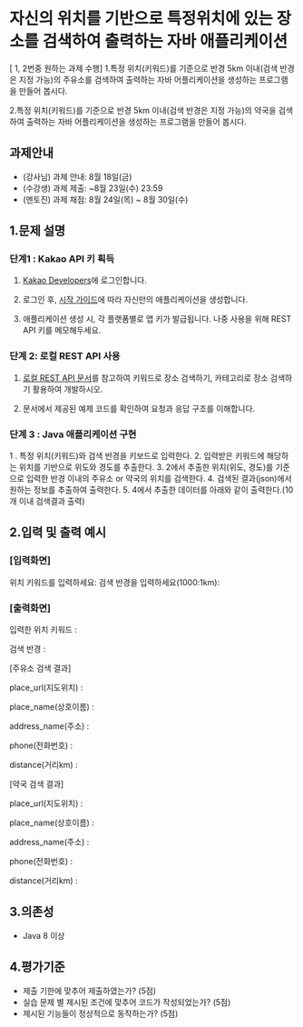 # 자신의 위치를 기반으로 특정위치에 있는 장소를 검색하여 출력하는 자바 애플리케이션
[ 1, 2번중 원하는 과제 수행]
1.특정 위치(키워드)를 ​​기준으로 반경 5km 이내(검색 반경은 지정 가능)의 주유소를 검색하여 출력하는 자바 어플리케이션을 생성하는 프로그램을 만들어 봅시다.

2.특정 위치(키워드)를 ​​기준으로 반경 5km 이내(검색 반경은 지정 가능)의 약국을 검색하여 출력하는 자바 어플리케이션을 생성하는 프로그램을 만들어 봅시다. 

## 과제안내

- (강사님) 과제 안내: 8월 18일(금)
- (수강생) 과제 제출: ~8월 23일(수) 23:59
- (멘토진) 과제 채점: 8월 24일(목) ~ 8월 30일(수)

## 1.문제 설명

### 단계1 : Kakao API 키 획득

1. [Kakao Developers](https://developers.kakao.com)에 로그인합니다.

2. 로그인 후, [시작 가이드](https://developers.kakao.com/docs/latest/ko/getting-started/app)에 따라 자신만의 애플리케이션을 생성합니다.

3. 애플리케이션 생성 시, 각 플랫폼별로 앱 키가 발급됩니다. 나중 사용을 위해 REST API 키를 메모해두세요.

### 단계 2: 로컬 REST API 사용

1. [로컬 REST API 문서](https://developers.kakao.com/docs/latest/ko/local/dev-guide)를 참고하여 키워드로 장소 검색하기, 카테고리로 장소 검색하기 활용하여 개발하시오.

2. 문서에서 제공된  예제 코드를 확인하여 요청과 응답 구조를 이해합니다.

### 단계 3 : Java 애플리케이션 구현

1 . 특정 위치(키워드)와 검색 반경을 키보드로 입력한다.
2. 입력받은 키워드에 해당하는 위치를 기반으로 위도와 경도를 추출한다. 
3. 2에서 추출한 위치(위도, 경도)를 기준으로 입력한 반경 이내의 주유소 or 약국의 위치를 검색한다.
4. 검색된 결과(json)에서 원하는 정보를 추출하여 출력한다.
5. 4에서 추출한 데이터를 아래와 같이 출력한다.(10개 이내 검색결과 출력)

## 2.입력 및 출력 예시

### [입력화면]

위치 키워드를 입력하세요:
검색 반경을 입력하세요(1000:1km):

### [출력화면]

입력한 위치 키워드 : 

검색 반경 :

[주유소 검색 결과]

place_url(지도위치) :

place_name(상호이름) :

address_name(주소) : 

phone(전화번호) : 

distance(거리km) :  


[약국 검색 결과]

place_url(지도위치) :

place_name(상호이름) :

address_name(주소) : 

phone(전화번호) : 

distance(거리km) : 

## 3.의존성

- Java 8 이상

## 4.평가기준

- 제출 기한에 맞추어 제출하였는가? (5점)
- 실습 문제 별 제시된 조건에 맞추어 코드가 작성되었는가? (5점)
- 제시된 기능들이 정상적으로 동작하는가? (5점)
